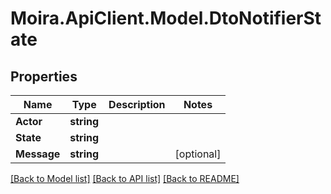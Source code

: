 # Moira.ApiClient.Model.DtoNotifierState

## Properties

Name | Type | Description | Notes
------------ | ------------- | ------------- | -------------
**Actor** | **string** |  | 
**State** | **string** |  | 
**Message** | **string** |  | [optional] 

[[Back to Model list]](../../README.md#documentation-for-models) [[Back to API list]](../../README.md#documentation-for-api-endpoints) [[Back to README]](../../README.md)

